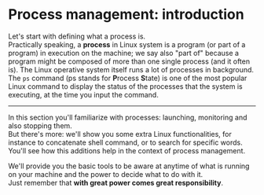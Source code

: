 # Process management: introduction

Let's start with defining what a process is. <br>
Practically speaking, a **process** in Linux system is a program (or part of a program) in execution on the machine;
 we say also "part of" because a program might be composed of more than one single process (and it often is). The Linux operative system itself runs a lot of processes in background.
<br>
The ``ps`` command (ps stands for **P**rocess **S**tate) is one of the most popular Linux command to display the status of the processes that the system is executing, at the time you input the command.

 --- 
In this section you'll familiarize with processes: launching, monitoring and also stopping them.<br>
But there's more: we'll show you some extra Linux functionalities, for instance to concatenate shell command, or to search for specific words.
You'll see how this additions help in the context of process management.

We'll provide you the basic tools to be aware at anytime of what is running on your machine and the power to decide what to do with it. <br>
Just remember that **with great power comes great responsibility**.



